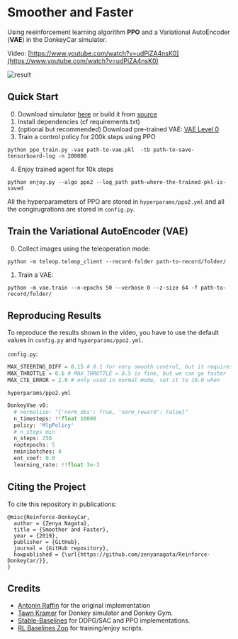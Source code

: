 # Smoother and Faster

Using reeinforcement learning algorithm **PPO** and a Variational AutoEncoder (**VAE**) in the DonkeyCar simulator.

Video: [https://www.youtube.com/watch?v=udPiZA4nsK0](https://www.youtube.com/watch?v=udPiZA4nsK0)


![result](content/sample.gif)


## Quick Start

0. Download simulator [here](https://drive.google.com/open?id=1h2VfpGHlZetL5RAPZ79bhDRkvlfuB4Wb) or build it from [source](https://github.com/tawnkramer/sdsandbox/tree/donkey)
1. Install dependencies (cf requirements.txt)
2. (optional but recommended) Download pre-trained VAE: [VAE Level 0](https://drive.google.com/open?id=1n7FosFA0hALhuESf1j1yg-hERCnfVc4b) 
3. Train a control policy for 200k steps using PPO

```
python ppo_train.py -vae path-to-vae.pkl  -tb path-to-save-tensorboard-log -n 200000
```

4. Enjoy trained agent for 10k steps

```
python enjoy.py --algo ppo2 --log_path path-where-the-trained-pkl-is-saved
```

All the hyperparameters of PPO are stored in `hyperparams/ppo2.yml` and
all the congirugrations are stored in  `config.py`.

## Train the Variational AutoEncoder (VAE)

0. Collect images using the teleoperation mode:

```
python -m teleop.teleop_client --record-folder path-to-record/folder/
```

1. Train a VAE:
```
python -m vae.train --n-epochs 50 --verbose 0 --z-size 64 -f path-to-record/folder/
```

## Reproducing Results

To reproduce the results shown in the video, you have to use the default values in `config.py` and `hyperparams/ppo2.yml`.


`config.py`:

```python
MAX_STEERING_DIFF = 0.15 # 0.1 for very smooth control, but it requires more steps
MAX_THROTTLE = 0.6 # MAX_THROTTLE = 0.5 is fine, but we can go faster
MAX_CTE_ERROR = 2.0 # only used in normal mode, set it to 10.0 when 
```

`hyperparams/ppo2.yml`
```python
DonkeyVae-v0:
  # normalize: "{'norm_obs': True, 'norm_reward': False}"
  n_timesteps: !!float 10000
  policy: 'MlpPolicy'
  # n_steps min
  n_steps: 256
  noptepochs: 5
  nminibatches: 4
  ent_coef: 0.0
  learning_rate: !!float 3e-3
```

## Citing the Project

To cite this repository in publications:

```
@misc{Reinforce-DonkeyCar,
  author = {Zenya Nagata},
  title = {Smoother and Faster},
  year = {2019},
  publisher = {GitHub},
  journal = {GitHub repository},
  howpublished = {\url{https://github.com/zenyanagata/Reinforce-DonkeyCar/}},
}
```

## Credits
- [Antonin Raffin](https://github.com/araffin/learning-to-drive-in-5-minutes) for the original implementation
- [Tawn Kramer](https://github.com/tawnkramer) for Donkey simulator and Donkey Gym.
- [Stable-Baselines](https://github.com/hill-a/stable-baselines) for DDPG/SAC and PPO implementations.
- [RL Baselines Zoo](https://github.com/araffin/rl-baselines-zoo) for training/enjoy scripts.